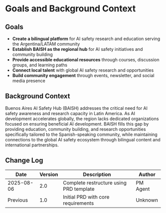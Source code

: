 # Goals and Background Context

## Goals

- **Create a bilingual platform** for AI safety research and education serving the Argentina/LATAM community
- **Establish BAISH as the regional hub** for AI safety initiatives and community building
- **Provide accessible educational resources** through courses, discussion groups, and learning paths
- **Connect local talent** with global AI safety research and opportunities
- **Build community engagement** through events, newsletter, and social media presence

## Background Context

Buenos Aires AI Safety Hub (BAISH) addresses the critical need for AI safety awareness and research capacity in Latin America. As AI development accelerates globally, the region lacks dedicated organizations focused on ensuring beneficial AI development. BAISH fills this gap by providing education, community building, and research opportunities specifically tailored to the Spanish-speaking community, while maintaining connections to the global AI safety ecosystem through bilingual content and international partnerships.

## Change Log

| Date | Version | Description | Author |
|------|---------|-------------|--------|
| 2025-08-06 | 2.0 | Complete restructure using PRD template | PM Agent |
| Previous | 1.0 | Initial PRD with core requirements | Unknown |
